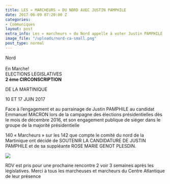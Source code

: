 ```yaml
---
title: LES « MARCHEURS » DU NORD AVEC JUSTIN PAMPHILE
date: 2017-06-09 07:20:00 Z
categories:
- Communiques
layout: post
extra_info: Les « marcheurs » du Nord appelle à voter Justin PAMPHILE
image_file: "/uploads/nord-ca-small.png"
post_type: normal
---
```


<div class="row">
    <div class="left-col">
        <div class="highlight bigger-text-size">
            <div class="highlight-line green">Nord</div>
            <br>
            <div class="highlight-line green">En Marche!</div>
        </div>
        <div class="big-text-size">
            ELECTIONS LEGISLATIVES
        </div>
        <div class="big-text-size">
            <strong>2 ème CIRCONSCRIPTION</strong>
        </div>
        <p class="big-text-size">
            DE LA MARTINIQUE
        </p>
        <div class="highlight big-text-size">
            <div class="highlight-line green">10 ET 17 JUIN 2017</div>        
        </div>
        <p>
            Face à l’engagement et au parrainage de Justin PAMPHILE au candidat Emmanuel MACRON lors de la campagne des élections présidentielles dès le mois de décembre 2016, et son engagement publique de siéger dans le groupe de la majorité présidentielle
        </p>
        <p>
            140 « Marcheurs » sur les 142 que compte le comité du nord de la Martinique ont décidé de SOUTENIR LA CANDIDATURE DE JUSTIN PAMPHILE et de sa suppléante ROSE MARIE GENOT PLESDIN.
        </p>        
    </div>
    <div class="right-col">
        <img src='/images/continent.png' />
    </div>
</div>

<p class='text-bold italic'>
  RDV est pris pour une prochaine rencontre 2 voir 3 semaines après les législatives. Merci à tous les marcheuses et marcheurs du Centre Atlantique de leur présence
</p>
